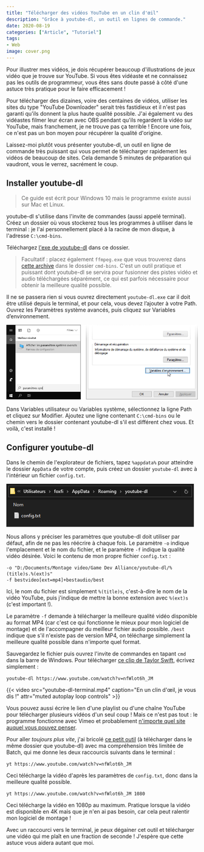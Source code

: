 ```yaml
---
title: "Télécharger des vidéos YouTube en un clin d'œil"
description: "Grâce à youtube-dl, un outil en lignes de commande."
date: 2020-08-19
categories: ["Article", "Tutoriel"]
tags:
- Web
image: cover.png
---
```


Pour illustrer mes vidéos, je dois récupérer beaucoup d'illustrations de jeux vidéo que je trouve sur YouTube. Si vous êtes vidéaste et ne connaissez pas les outils de programmeur, vous êtes sans doute passé à côté d'une astuce très pratique pour le faire efficacement !

Pour télécharger des dizaines, voire des centaines de vidéos, utiliser les sites du type "YouTube Downloader" serait très fastidieux et il n'est pas garanti qu'ils donnent la plus haute qualité possible. J'ai également vu des vidéastes filmer leur écran avec OBS pendant qu'ils regardent la vidéo sur YouTube, mais franchement, je ne trouve pas ça terrible ! Encore une fois, ce n'est pas un bon moyen pour récupérer la qualité d'origine.

Laissez-moi plutôt vous présenter youtube-dl, un outil en ligne de commande très puissant qui vous permet de télécharger rapidement les vidéos de beaucoup de sites. Cela demande 5 minutes de préparation qui vaudront, vous le verrez, sacrément le coup.

## Installer youtube-dl

> Ce guide est écrit pour Windows 10 mais le programme existe aussi sur Mac et Linux.

youtube-dl s'utilise dans l'invite de commandes (aussi appelé terminal). Créez un dossier où vous stockerez tous les programmes à utiliser dans le terminal : je l'ai personnellement placé à la racine de mon disque, à l'adresse `C:\cmd-bins`.

Téléchargez [l'exe de youtube-dl](http://ytdl-org.github.io/youtube-dl/download.html) dans ce dossier.

> Facultatif : placez également `ffmpeg.exe` que vous trouverez dans [cette archive](https://www.gyan.dev/ffmpeg/builds/ffmpeg-git-full.7z) dans le dossier `cmd-bins`. C'est un outil pratique et puissant dont youtube-dl se servira pour fusionner des pistes vidéo et audio téléchargées séparément, ce qui est parfois nécessaire pour obtenir la meilleure qualité possible.

Il ne se passera rien si vous ouvrez directement `youtube-dl.exe` car il doit être utilisé depuis le terminal, et pour cela, vous devez l’ajouter à votre Path. Ouvrez les Paramètres système avancés, puis cliquez sur Variables d’environnement.

![Paramètres système](variables-d-environnement.png)

Dans Variables utilisateur ou Variables système, sélectionnez la ligne Path et cliquez sur Modifier. Ajoutez une ligne contenant `C:\cmd-bins` ou le chemin vers le dossier contenant youtube-dl s'il est différent chez vous. Et voilà, c'est installé !

## Configurer youtube-dl

Dans le chemin de l'explorateur de fichiers, tapez `%appdata%` pour atteindre le dossier `AppData` de votre compte, puis créez un dossier `youtube-dl` avec à l'intérieur un fichier `config.txt`.

![Emplacement du fichier config.txt](config-txt.png)

Nous allons y préciser les paramètres que youtube-dl doit utiliser par défaut, afin de ne pas les réécrire à chaque fois. Le paramètre `-o` indique l'emplacement et le nom du fichier, et le paramètre `-f` indique la qualité vidéo désirée. Voici le contenu de mon propre fichier `config.txt` :

```
-o "D:/Documents/Montage video/Game Dev Alliance/youtube-dl/%(title)s.%(ext)s"
-f bestvideo[ext=mp4]+bestaudio/best
```

Ici, le nom du fichier est simplement `%(title)s`, c'est-à-dire le nom de la vidéo YouTube, puis j'indique de mettre la bonne extension avec `%(ext)s` (c'est important !).

Le paramètre `-f` demande à télécharger la meilleure qualité vidéo disponible au format MP4 (car c'est ce qui fonctionne le mieux pour mon logiciel de montage) et de l'accompagner du meilleur fichier audio possible. `/best` indique que s'il n'existe pas de version MP4, on télécharge simplement la meilleure qualité possible dans n'importe quel format.

Sauvegardez le fichier puis ouvrez l'invite de commandes en tapant `cmd` dans la barre de Windows. Pour télécharger [ce clip de Taylor Swift](https://www.youtube.com/watch?v=nfWlot6h_JM), écrivez simplement :

```
youtube-dl https://www.youtube.com/watch?v=nfWlot6h_JM
```

{{< video src="youtube-dl-terminal.mp4" caption="En un clin d'œil, je vous dis !" attr="muted autoplay loop controls" >}}

Vous pouvez aussi écrire le lien d'une playlist ou d'une chaîne YouTube pour télécharger plusieurs vidéos d'un seul coup ! Mais ce n'est pas tout : le programme fonctionne avec Vimeo et probablement [n'importe quel site auquel vous pouvez penser](http://ytdl-org.github.io/youtube-dl/supportedsites.html).

Pour aller *toujours plus vite*, j'ai bricolé [ce petit outil](yt.cmd) (à télécharger dans le même dossier que youtube-dl) avec ma compréhension très limitée de Batch, qui me donne les deux raccourcis suivants dans le terminal :

```
yt https://www.youtube.com/watch?v=nfWlot6h_JM
```

Ceci télécharge la vidéo d'après les paramètres de `config.txt`, donc dans la meilleure qualité possible.

```
yt https://www.youtube.com/watch?v=nfWlot6h_JM 1080
```

Ceci télécharge la vidéo en 1080p au maximum. Pratique lorsque la vidéo est disponible en 4K mais que je n'en ai pas besoin, car cela peut ralentir mon logiciel de montage !

Avec un raccourci vers le terminal, je peux dégainer cet outil et télécharger une vidéo qui me plaît en une fraction de seconde ! J'espère que cette astuce vous aidera autant que moi.
